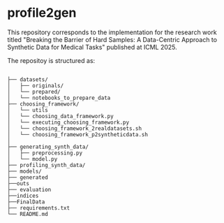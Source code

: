 # profile2gen
 This repository corresponds to the implementation for the research work titled "Breaking the Barrier of Hard Samples: A Data-Centric Approach to Synthetic Data for Medical Tasks" published at ICML 2025.

 
 The repositoy is structured as:
```

├── datasets/
│   ├── originals/
│   └── prepared/
│   └── notebooks_to_prepare_data
├── choosing_framework/
│   └── utils
│   └── choosing_data_framework.py
│   └── executing_choosing_framework.py
│   └── choosing_framework_2realdatasets.sh
│   └── choosing_framework_p2syntheticdata.sh
│
├── generating_synth_data/
│   ├── preprocessing.py
│   └── model.py
├── profiling_synth_data/
├── models/
├── generated
├──outs
├── evaluation
├──indices
├──FinalData
├── requirements.txt
└── README.md

```
